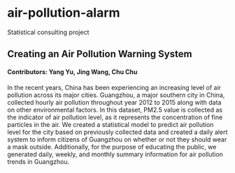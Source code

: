 # air-pollution-alarm
Statistical consulting project 

## Creating an Air Pollution Warning System
#### Contributors: Yang Yu, Jing Wang, Chu Chu

In the recent years, China has been experiencing an increasing level of air pollution across its major cities. Guangzhou, a major southern city in China, collected hourly air pollution throughout year 2012 to 2015 along with data on other environmental factors. In this dataset, PM2.5 value is collected as the indicator of air pollution level, as it represents the concentration of fine particles in the air. We created a statistical model to predict air pollution level for the city based on previously collected data and created a daily alert system to inform citizens of Guangzhou on whether or not they should wear a mask outside. Additionally, for the purpose of educating the public, we generated daily, weekly, and monthly summary information for air pollution trends in Guangzhou.
